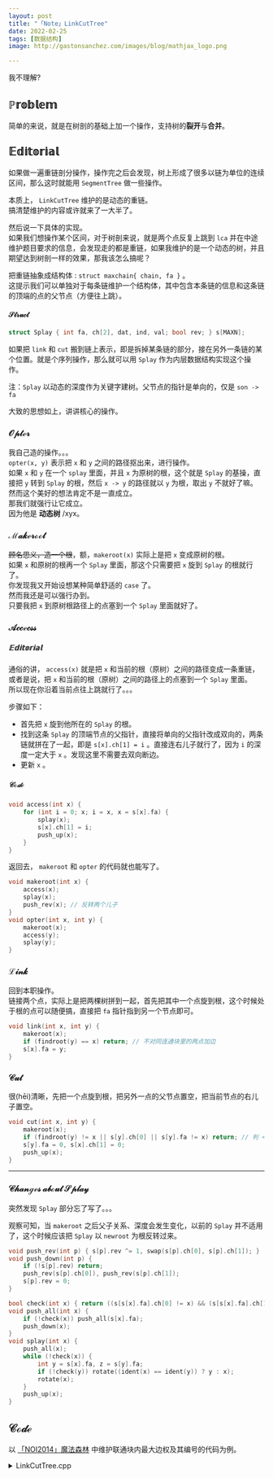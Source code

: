 ```yaml
---
layout: post
title: "「Note」LinkCutTree"
date: 2022-02-25
tags: [数据结构]
image: http://gastonsanchez.com/images/blog/mathjax_logo.png

---
```


我不理解?
<!-- more -->

## $\mathbb{Problem}$
简单的来说，就是在树剖的基础上加一个操作，支持树的**裂开**与**合并**。   
## $\mathbb{Editorial}$
如果做一遍重链剖分操作，操作完之后会发现，树上形成了很多以链为单位的连续区间，那么这时就能用 `SegmentTree` 做一些操作。   

本质上， `LinkCutTree` 维护的是动态的重链。   
搞清楚维护的内容或许就来了一大半了。   

然后说一下具体的实现。   
如果我们想操作某个区间，对于树剖来说，就是两个点反复上跳到 `lca` 并在中途维护题目要求的信息，会发现走的都是重链，如果我维护的是一个动态的树，并且期望达到树剖一样的效果，那我该怎么搞呢？   

把重链抽象成结构体 : `struct maxchain{ chain, fa }` 。   
这提示我们可以单独对于每条链维护一个结构体，其中包含本条链的信息和这条链的顶端的点的父节点（方便往上跳）。   

#### $\mathcal{Struct}$
```cpp
struct Splay { int fa, ch[2], dat, ind, val; bool rev; } s[MAXN];
```

如果把 `link` 和 `cut` 搬到链上表示，即是拆掉某条链的部分，接在另外一条链的某个位置。就是个序列操作，那么就可以用 `Splay` 作为内层数据结构实现这个操作。   

注：`Splay` 以动态的深度作为关键字建树。父节点的指针是单向的，仅是 `son -> fa`   

大致的思想如上，讲讲核心的操作。   

### $\mathcal{Opter}$
我自己造的操作。。。   
`opter(x, y)` 表示把 `x` 和 `y` 之间的路径抠出来，进行操作。   
如果 `x` 和 `y` 在一个 `splay` 里面，并且 `x` 为原树的根，这个就是 `Splay` 的基操，直接把 `y` 转到 `Splay` 的根，然后 `x -> y` 的路径就以 `y` 为根，取出 `y` 不就好了嘛。   
然而这个美好的想法肯定不是一直成立。   
那我们就强行让它成立。   
因为他是 **动态树** /xyx。

### $\mathcal{Makeroot}$
~~顾名思义，造一个根~~，额，`makeroot(x)` 实际上是把 `x` 变成原树的根。   
如果 `x` 和原树的根再一个 `Splay` 里面，那这个只需要把 `x` 旋到 `Splay` 的根就行了。   
你发现我又开始设想某种简单舒适的 `case` 了。   
然而我还是可以强行办到。   
只要我把 `x` 到原树根路径上的点塞到一个 `Splay` 里面就好了。   

### $\mathcal{Accecss}$
##### $\mathbb{Editorial}$
通俗的讲， `access(x)` 就是把 `x` 和当前的根（原树）之间的路径变成一条重链，或者是说，把 `x` 和当前的根（原树）之间的路径上的点塞到一个 `Splay` 里面。   
所以现在你沿着当前点往上跳就行了。。。

步骤如下：

- 首先把 `x` 旋到他所在的 `Splay` 的根。
- 找到这条 `Splay` 的顶端节点的父指针，直接将单向的父指针改成双向的，两条链就拼在了一起，即是 `s[x].ch[1] = i` 。直接连右儿子就行了，因为 `i` 的深度一定大于 `x` 。发现这里不需要去双向断边。
- 更新 `x` 。

##### $\mathcal{Code}$
```cpp
void access(int x) {
	for (int i = 0; x; i = x, x = s[x].fa) {
		splay(x);
		s[x].ch[1] = i;
		push_up(x);
	}
}
```
返回去， `makeroot` 和 `opter` 的代码就也能写了。

```cpp
void makeroot(int x) {
	access(x);
	splay(x);
	push_rev(x); // 反转两个儿子
}
void opter(int x, int y) {
	makeroot(x);
	access(y);
	splay(y);
}
```

### $\mathcal{Link}$
回到本职操作。   
链接两个点，实际上是把两棵树拼到一起，首先把其中一个点旋到根，这个时候处于根的点可以随便搞，直接把 `fa` 指针指到另一个节点即可。

```cpp
void link(int x, int y) {
	makeroot(x);
	if (findroot(y) == x) return; // 不对同连通块里的两点加边
	s[x].fa = y;
}
```

### $\mathcal{Cut}$
很(h&emacr;i)清晰，先把一个点旋到根，把另外一点的父节点置空，把当前节点的右儿子置空。

```cpp
void cut(int x, int y) {
	makeroot(x);
	if (findroot(y) != x || s[y].ch[0] || s[y].fa != x) return; // 判 <x,y> 是否存在
	s[y].fa = 0, s[x].ch[1] = 0;
	push_up(x);
}
```

---

### $\mathcal{Changes \ about \ Splay}$

突然发现 `Splay` 部分忘了写了。。。   

观察可知，当 `makeroot` 之后父子关系、深度会发生变化，以前的 `Splay` 并不适用了，这个时候应该把 `Splay` 以 `newroot` 为根反转过来。   

```cpp
void push_rev(int p) { s[p].rev ^= 1, swap(s[p].ch[0], s[p].ch[1]); }
void push_down(int p) {
	if (!s[p].rev) return;
	push_rev(s[p].ch[0]), push_rev(s[p].ch[1]);
	s[p].rev = 0;
}

bool check(int x) { return ((s[s[x].fa].ch[0] != x) && (s[s[x].fa].ch[1] != x)); }
void push_all(int x) {
	if (!check(x)) push_all(s[x].fa);
	push_down(x);
}
void splay(int x) {
	push_all(x);
	while (!check(x)) {
		int y = s[x].fa, z = s[y].fa;
		if (!check(y)) rotate((ident(x) == ident(y)) ? y : x);
		rotate(x);
	}
	push_up(x);
}

```

## $\mathcal{Code}$

以 [「NOI2014」魔法森林](https://www.luogu.com.cn/problem/P2387) 中维护联通块内最大边权及其编号的代码为例。

<details class="code">
<summary>LinkCutTree.cpp</summary>

```cpp
struct LinkCutTree {
	struct Splay { int fa, ch[2], dat, ind, val; bool rev; } s[MAXN];
	void push_up(int p) {
		s[p].dat = max(s[s[p].ch[0]].dat, max(s[p].val, s[s[p].ch[1]].dat));
		if (s[s[p].ch[0]].dat == s[p].dat) {
			s[p].ind = s[s[p].ch[0]].ind;
		} else if (s[s[p].ch[1]].dat == s[p].dat) {
			s[p].ind = s[s[p].ch[1]].ind;
		} else s[p].ind = p;
	}
	void push_rev(int p) { s[p].rev ^= 1, swap(s[p].ch[0], s[p].ch[1]); }
	void push_down(int p) {
		if (!s[p].rev) return;
		push_rev(s[p].ch[0]), push_rev(s[p].ch[1]);
		s[p].rev = 0;
	}
	bool check(int x) { return ((s[s[x].fa].ch[0] != x) && (s[s[x].fa].ch[1] != x)); }
	int ident(int x) { return x == s[s[x].fa].ch[1]; }
	void connect (int f, int p, int k) { s[f].ch[k] = p, s[p].fa = f; }
	void rotate (int x) {
		int y = s[x].fa, z = s[y].fa, k = ident (x), k2 = ident (y);
		if (!check(y)) s[z].ch[k2] = x;
		s[x].fa = z;
		connect(y, s[x].ch[k ^ 1], k);
		connect(x, y, k ^ 1);
		push_up (y), push_up (x);
	}
	void push_all(int x) {
		if (!check(x)) push_all(s[x].fa);
		push_down(x);
	}
	void splay(int x) {
		push_all(x);
		while (!check(x)) {
			int y = s[x].fa, z = s[y].fa;
			if (!check(y)) rotate((ident(x) == ident(y)) ? y : x);
			rotate(x);
		}
		push_up(x);
	}
	void access(int x) { for (int i = 0; x; i = x, x = s[x].fa) splay(x), s[x].ch[1] = i, push_up(x); }
	void makeroot(int x) { access(x), splay(x), push_rev(x); }
	int findroot(int x) {
		access(x), splay(x), push_down(x);
		while (s[x].ch[0]) x = s[x].ch[0], push_down(x);
		splay(x);
		return x;
	}
	void opter(int x, int y) {
		makeroot(x), access(y), splay(y);
	}
	void link(int x, int y) {
		makeroot(x);
		if (findroot(y) == x) return;
		s[x].fa = y;
	}
	void cut(int x, int y) {
		makeroot(x);
		if (findroot(y) != x || s[y].ch[0] || s[y].fa != x) return;
		s[y].fa = 0, s[x].ch[1] = 0;
		push_up(x);
	}
} lct;

```

</details>